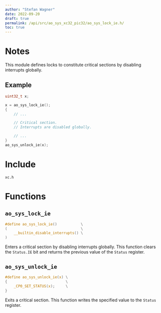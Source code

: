 ```yaml
---
author: "Stefan Wagner"
date: 2022-09-20
draft: true
permalink: /api/src/ao_sys_xc32_pic32/ao_sys_lock_ie.h/
toc: true
---
```


# Notes

This module defines locks to constitute critical sections by disabling interrupts globally.

## Example

```c
uint32_t x;

x = ao_sys_lock_ie();
{
    // ...

    // Critical section.
    // Interrupts are disabled globally.

    // ...
}
ao_sys_unlock_ie(x);
```

# Include

`xc.h`

# Functions

## `ao_sys_lock_ie`

```c
#define ao_sys_lock_ie()           \
(                                  \
    __builtin_disable_interrupts() \
)
```

Enters a critical section by disabling interrupts globally. This function clears the `Status.IE` bit and returns the previous value of the `Status` register.

## `ao_sys_unlock_ie`

```c
#define ao_sys_unlock_ie(x) \
{                           \
    _CP0_SET_STATUS(x);     \
}
```

Exits a critical section. This function writes the specified value to the `Status` register.
